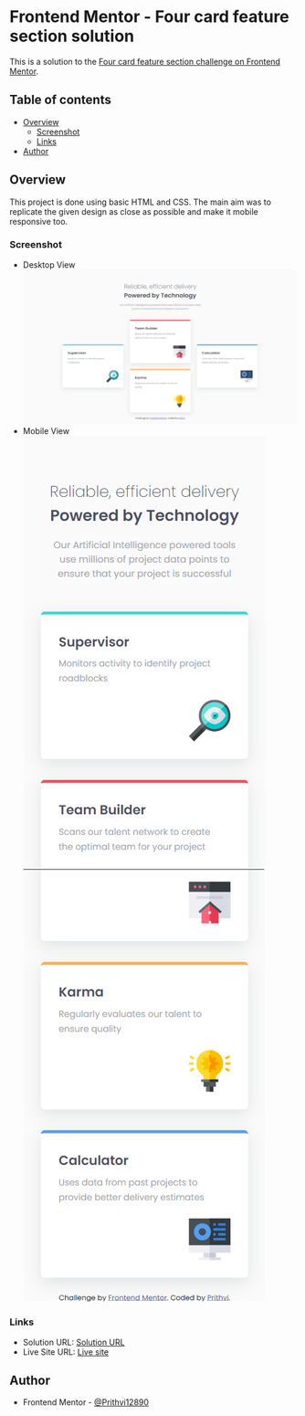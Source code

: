 # Frontend Mentor - Four card feature section solution

This is a solution to the [Four card feature section challenge on Frontend Mentor](https://www.frontendmentor.io/challenges/four-card-feature-section-weK1eFYK). 

## Table of contents

- [Overview](#overview)
  - [Screenshot](#screenshot)
  - [Links](#links)
- [Author](#author)

## Overview
This project is done using basic HTML and CSS. The main aim was to replicate the given design as close as possible and make it mobile responsive too.

### Screenshot
- Desktop View
![](./desktop-view.png)<br/>
- Mobile View<br/>
![](./mobile-view-1.png)
![](./mobile-view-2.png)

### Links

- Solution URL: [Solution URL](https://github.com/Prithvi12890/frontend-mentor-challenges/tree/master/four-card-feature-section)
- Live Site URL: [Live site](https://prithvi12890.github.io/frontend-mentor-challenges/four-card-feature-section/)

## Author

- Frontend Mentor - [@Prithvi12890](https://www.frontendmentor.io/profile/Prithvi12890)
